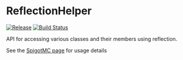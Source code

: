 # ReflectionHelper

[![Release](https://jitpack.io/v/org.inventivetalent/reflectionhelper.svg)](https://jitpack.io/#org.inventivetalent/reflectionhelper)
[![Build Status](https://travis-ci.com/InventivetalentDev/ReflectionHelper.svg?branch=master)](https://travis-ci.com/InventivetalentDev/ReflectionHelper)

API for accessing various classes and their members using reflection.

See the [SpigotMC page](https://r.spiget.org/19241) for usage details
